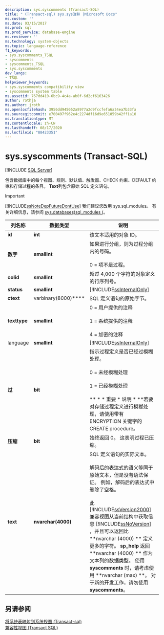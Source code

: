 ```yaml
---
description: sys.syscomments (Transact-SQL)
title: " (Transact-sql) sys.sys注释 |Microsoft Docs"
ms.custom: ''
ms.date: 03/15/2017
ms.prod: sql
ms.prod_service: database-engine
ms.reviewer: ''
ms.technology: system-objects
ms.topic: language-reference
f1_keywords:
- sys.syscomments_TSQL
- syscomments
- syscomments_TSQL
- sys.syscomments
dev_langs:
- TSQL
helpviewer_keywords:
- sys.syscomments compatibility view
- syscomments system table
ms.assetid: 767dd410-6bc9-4c4a-ab0f-6d2cf6163426
author: rothja
ms.author: jroth
ms.openlocfilehash: 3956dd945052a8977a2d9fccfefa6a34ea7b33fa
ms.sourcegitcommit: e700497f962e4c2274df16d9e651059b42ff1a10
ms.translationtype: MT
ms.contentlocale: zh-CN
ms.lasthandoff: 08/17/2020
ms.locfileid: "88423351"
---
```

# <a name="syssyscomments-transact-sql"></a>sys.syscomments (Transact-SQL)
[!INCLUDE [SQL Server](../../includes/applies-to-version/sqlserver.md)]

  包含数据库中的每个视图、规则、默认值、触发器、CHECK 约束、DEFAULT 约束和存储过程的条目。 **Text**列包含原始 SQL 定义语句。  
  
> [!IMPORTANT]  
>  [!INCLUDE[ssNoteDepFutureDontUse](../../includes/ssnotedepfuturedontuse-md.md)] 我们建议您改用 sys.sql_modules。 有关详细信息，请参阅 [sys.databases&#41;sql_modules &#40;](../../relational-databases/system-catalog-views/sys-sql-modules-transact-sql.md)。  
  
|列名称|数据类型|说明|  
|-----------------|---------------|-----------------|  
|**id**|**int**|该文本适用的对象 ID。|  
|**数字**|**smallint**|如果进行分组，则为过程分组内的号码。<br /><br /> 0 = 项不是过程。|  
|**colid**|**smallint**|超过 4,000 个字符的对象定义的行序列号。|  
|**status**|**smallint**|[!INCLUDE[ssInternalOnly](../../includes/ssinternalonly-md.md)]|  
|**ctext**|varbinary(8000)****|SQL 定义语句的原始字节。|  
|**texttype**|**smallint**|0 = 用户提供的注释<br /><br /> 1 = 系统提供的注释<br /><br /> 4 = 加密的注释|  
|language|**smallint**|[!INCLUDE[ssInternalOnly](../../includes/ssinternalonly-md.md)]|  
|**过**|**bit**|指示过程定义是否已经过模糊处理。<br /><br /> 0 = 未经模糊处理<br /><br /> 1 = 已经模糊处理<br /><br /> ** \* \* 重要 \* 说明 \* **若要对存储过程定义进行模糊处理，请使用带有 ENCRYPTION 关键字的 CREATE procedure。|  
|**压缩**|**bit**|始终返回 0。 这表明过程已压缩。|  
|**text**|**nvarchar(4000)**|SQL 定义语句的实际文本。<br /><br /> 解码后的表达式的语义等同于原始文本，但是没有语法保证。 例如，解码后的表达式中删除了空格。<br /><br /> 此 [!INCLUDE[ssVersion2000](../../includes/ssversion2000-md.md)] 兼容视图从当前结构中获取信息 [!INCLUDE[ssNoVersion](../../includes/ssnoversion-md.md)] ，并且可以返回比 **nvarchar (4000) ** 定义更多的字符。 **sp_help** 返回 **nvarchar (4000) ** 作为文本列的数据类型。 使用 **syscomments** 时，请考虑使用 **nvarchar (max) **。 对于新的开发工作，请勿使用 **syscomments**。|  
  
## <a name="see-also"></a>另请参阅  
 [将系统表映射到系统视图 &#40;Transact-sql&#41;](../../relational-databases/system-tables/mapping-system-tables-to-system-views-transact-sql.md)   
 [兼容性视图 (Transact SQL)](~/relational-databases/system-compatibility-views/system-compatibility-views-transact-sql.md)  
  
  
